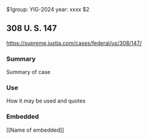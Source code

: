$1group: YIG-2024
year: xxxx
$2
## 308 U. S. 147

https://supreme.justia.com/cases/federal/us/308/147/

### Summary

Summary of case

### Use

How it may be used and quotes

### Embedded

[[Name of embedded]]